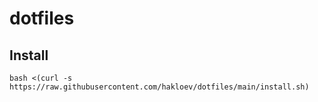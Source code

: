 # dotfiles

## Install

```
bash <(curl -s https://raw.githubusercontent.com/hakloev/dotfiles/main/install.sh)
```
